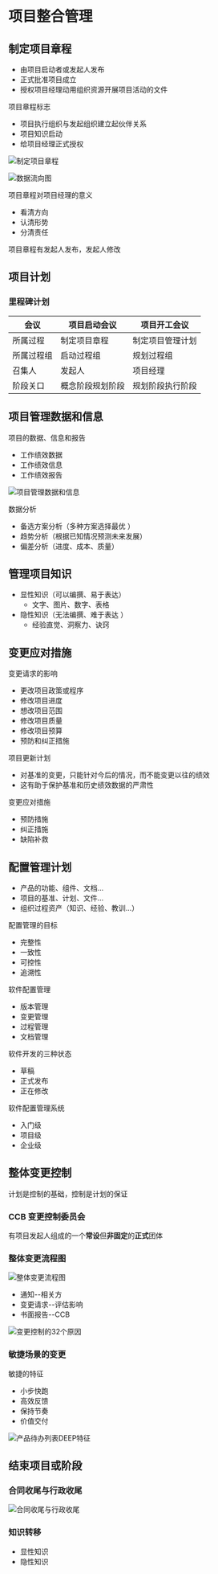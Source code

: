 # 项目整合管理
## 制定项目章程
* 由项目启动者或发起人发布
* 正式批准项目成立
* 授权项目经理动用组织资源开展项目活动的文件

项目章程标志
* 项目执行组织与发起组织建立起伙伴关系
* 项目知识启动
* 给项目经理正式授权

![制定项目章程](./img/6.jpg)

![数据流向图](./img/7.jpg)

项目章程对项目经理的意义
* 看清方向
* 认清形势
* 分清责任

项目章程有发起人发布，发起人修改
## 项目计划
### 里程碑计划
|会议|项目启动会议|项目开工会议|
|--|--|--|
|所属过程|制定项目章程|制定项目管理计划|
|所属过程组|启动过程组|规划过程组|
|召集人|发起人|项目经理|
|阶段关口|概念阶段规划阶段|规划阶段执行阶段

## 项目管理数据和信息
项目的数据、信息和报告
* 工作绩效数据
* 工作绩效信息
* 工作绩效报告

![项目管理数据和信息](./img/9.jpg)

数据分析
* 备选方案分析（多种方案选择最优 ）
* 趋势分析（根据已知情况预测未来发展）
* 偏差分析（进度、成本、质量）

## 管理项目知识 
* 显性知识（可以编撰、易于表达）
  * 文字、图片、数字、表格
* 隐性知识（无法编撰、难于表达 ）
  * 经验直觉、洞察力、诀窍

## 变更应对措施
变更请求的影响
* 更改项目政策或程序
* 修改项目进度
* 想改项目范围
* 修改项目质量
* 修改项目预算
* 预防和纠正措施

项目更新计划
* 对基准的变更，只能针对今后的情况，而不能变更以往的绩效
* 这有助于保护基准和历史绩效数据的严肃性

变更应对措施
* 预防措施
* 纠正措施
* 缺陷补救

## 配置管理计划
* 产品的功能、组件、文档...
* 项目的基准、计划、文件...
* 组织过程资产（知识、经验、教训...）

配置管理的目标
* 完整性
* 一致性
* 可控性
* 追溯性

软件配置管理
* 版本管理
* 变更管理
* 过程管理
* 文档管理

软件开发的三种状态
* 草稿
* 正式发布
* 正在修改

软件配置管理系统
* 入门级
* 项目级
* 企业级

## 整体变更控制
计划是控制的基础，控制是计划的保证

### CCB 变更控制委员会
有项目发起人组成的一个**常设**但**非固定**的**正式**团体

### 整体变更流程图
![整体变更流程图](./img/10.jpg)

* 通知--相关方
* 变更请求--评估影响
* 书面报告--CCB

![变更控制的32个原因](./img/11.jpg)

### 敏捷场景的变更
敏捷的特征
* 小步快跑
* 高效反馈
* 保持节奏
* 价值交付

![产品待办列表DEEP特征](./img/12.jpg)
## 结束项目或阶段
### 合同收尾与行政收尾
![合同收尾与行政收尾](./img/13.jpg)

### 知识转移
* 显性知识
* 隐性知识